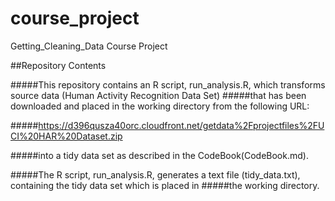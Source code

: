 # course_project
Getting_Cleaning_Data Course Project

##Repository Contents

#####This repository contains an  R script, run_analysis.R, which transforms source data (Human Activity Recognition Data Set) 
#####that has been downloaded and placed in the working directory from the following URL:

#####https://d396qusza40orc.cloudfront.net/getdata%2Fprojectfiles%2FUCI%20HAR%20Dataset.zip

#####into a tidy data set as described in the CodeBook(CodeBook.md).

#####The R script, run_analysis.R, generates a text file (tidy_data.txt), containing the tidy data set which is placed in #####the working directory.
